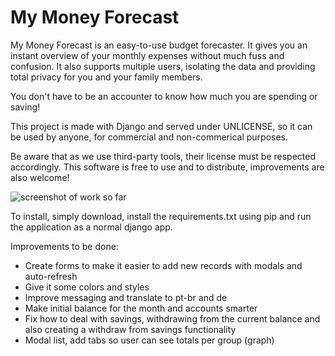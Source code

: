 My Money Forecast
=================

My Money Forecast is an easy-to-use budget forecaster. It gives you an instant overview of your monthly expenses without much fuss and confusion. It also supports multiple users, isolating the data and providing total privacy for you and your family members.

You don't have to be an accounter to know how much you are spending or saving!

This project is made with Django and served under UNLICENSE, so it can be used by anyone, for commercial and non-commerical purposes. 

Be aware that as we use third-party tools, their license must be respected accordingly. This software is free to use and to distribute, improvements are also welcome!
 
![screenshot of work so far](http://www.andersonsantos.info/img/money_forecast_.png)

To install, simply download, install the requirements.txt using pip and run the application as a normal django app.

Improvements to be done:

- Create forms to make it easier to add new records with modals and auto-refresh
- Give it some colors and styles
- Improve messaging and translate to pt-br and de
- Make initial balance for the month and accounts smarter
- Fix how to deal with savings, withdrawing from the current balance and also creating a withdraw from savings functionality
- Modal list, add tabs so user can see totals per group (graph)